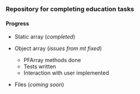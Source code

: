 ### Repository for completing education tasks

#### Progress

- Static array (_completed_)

- Object array (_issues from mt fixed_)
    - PFArray methods done
    - Tests written
    - Interaction with user implemented

- Files (_coming soon_)

